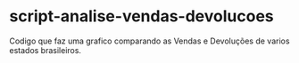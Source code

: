 # script-analise-vendas-devolucoes
Codigo que faz uma grafico comparando as Vendas e Devoluções de varios estados brasileiros.
